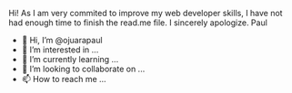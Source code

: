 Hi! As I am very commited to improve my web developer skills, I have not had enough time to finish the read.me file. I sincerely apologize.
Paul


- 👋 Hi, I’m @ojuarapaul
- 👀 I’m interested in ...
- 🌱 I’m currently learning ...
- 💞️ I’m looking to collaborate on ...
- 📫 How to reach me ...

<!---
ojuarapaul/ojuarapaul is a ✨ special ✨ repository because its `README.md` (this file) appears on your GitHub profile.
You can click the Preview link to take a look at your changes.
--->
